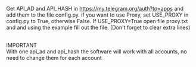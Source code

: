 Get API_AD and API_HASH in https://my.telegram.org/auth?to=apps and add them to the file config.py.
if you want to use Proxy, set USE_PROXY in config.py to True, otherwise False. If USE_PROXY=True open file proxy.txt and and using the example fill out the file. (Don't forget to clear extra lines)

<br>IMPORTANT</br>
With one api_ad and api_hash the software will work with all accounts, no need to change them for each account

